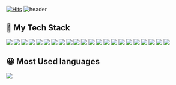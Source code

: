 [![Hits](https://hits.sh/github.com/SBKi.svg?label=count&color=ff8560)](https://hits.sh/github.com/SBKi/)
![header](https://capsule-render.vercel.app/api?type=Slice&color=auto&height=250&section=header&text=SBKi&fontSize=80&theme=radical)

<h2> 💪 My Tech Stack</h2>
<a href="#" target="_blank"><img src="https://img.shields.io/badge/html5-F05138?style=flat-square&logo=HTML5&logoColor=white"/></a>
<a href="#" target="_blank"><img src="https://img.shields.io/badge/git-151515?style=flat-square&logo=git&logoColor=white"/></a>
<a href="#" target="_blank"><img src="https://img.shields.io/badge/Golang-0040FF?style=flat-square&logo=go&logoColor=white"/></a>
<a href="#" target="_blank"><img src="https://img.shields.io/badge/TypeScript-5882FA?style=flat-square&logo=TypeScript&logoColor=white"/></a>
<a href="#" target="_blank"><img src="https://img.shields.io/badge/AngularJS-FF0000?style=flat-square&logo=AngularJS&logoColor=white"/></a>
<a href="#" target="_blank"><img src="https://img.shields.io/badge/Npm-F78181?style=flat-square&logo=npm&logoColor=white"/></a>
<a href="#" target="_blank"><img src="https://img.shields.io/badge/Docker-2E64FE?style=flat-square&logo=docker&logoColor=white"/></a>
<a href="#" target="_blank"><img src="https://img.shields.io/badge/CSS3-FE2EF7?style=flat-square&logo=css3&logoColor=white"/></a>
<a href="#" target="_blank"><img src="https://img.shields.io/badge/Postman-FF8000?style=flat-square&logo=Postman&logoColor=white"/></a>
<a href="#" target="_blank"><img src="https://img.shields.io/badge/MariaDB-04B4AE?style=flat-square&logo=MariaDB&logoColor=white"/></a>
<a href="#" target="_blank"><img src="https://img.shields.io/badge/JavaScript-FFFF00?style=flat-square&logo=JavaScript&logoColor=white"/></a>
<a href="#" target="_blank"><img src="https://img.shields.io/badge/Github-585858?style=flat-square&logo=Github&logoColor=white"/></a> 
<a href="#" target="_blank"><img src="https://img.shields.io/badge/Oracle-FF0040?style=flat-square&logo=Sass&logoColor=white"/></a> 
<a href="#" target="_blank"><img src="https://img.shields.io/badge/Sass-FF00FF?style=flat-square&logo=Oracle&logoColor=white"/></a> 
<a href="#" target="_blank"><img src="https://img.shields.io/badge/Rxjs-F781F3?style=flat-square&logo=Rxjs&logoColor=white"/></a> 
<a href="#" target="_blank"><img src="https://img.shields.io/badge/Node.js-01DF3A?style=flat-square&logo=Node.js&logoColor=white"/></a> 
<a href="#" target="_blank"><img src="https://img.shields.io/badge/NGINX-0B614B?style=flat-square&logo=NGINX&logoColor=white"/></a> 
<a href="#" target="_blank"><img src="https://img.shields.io/badge/Intellij-1C1C1C?style=flat-square&logo=intellijidea&logoColor=white"/></a> 
<a href="#" target="_blank"><img src="https://img.shields.io/badge/Slack-6A0888?style=flat-square&logo=slack&logoColor=white"/></a> 
<a href="#" target="_blank"><img src="https://img.shields.io/badge/VScode-0040FF?style=flat-square&logo=visualstudiocode&logoColor=white"/></a> 
<a href="#" target="_blank"><img src="https://img.shields.io/badge/MacOS-000000?style=flat-square&logo=macos&logoColor=white"/></a>
<a href="#" target="_blank"><img src="https://img.shields.io/badge/VueJS-4FC08D?style=flat-square&logo=vuejs&logoColor=4FC08D"/></a>
<h2> 😀 Most Used languages</h2>
<img src="https://github-readme-stats.vercel.app/api/top-langs/?username=SBKi&layout=compact"><br><br>

